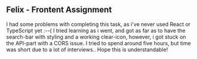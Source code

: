 ## Felix - Frontent Assignment

I had some problems with completing this task, as i've never used React or TypeScript yet :--( 
I tried learning as i went, and got as far as to have the search-bar with styling and a working clear-icon,
however, i got stuck on the API-part with a CORS issue.
I tried to spend around five hours, but time was short due to a lot of interviews..
Hope this is understandable!
